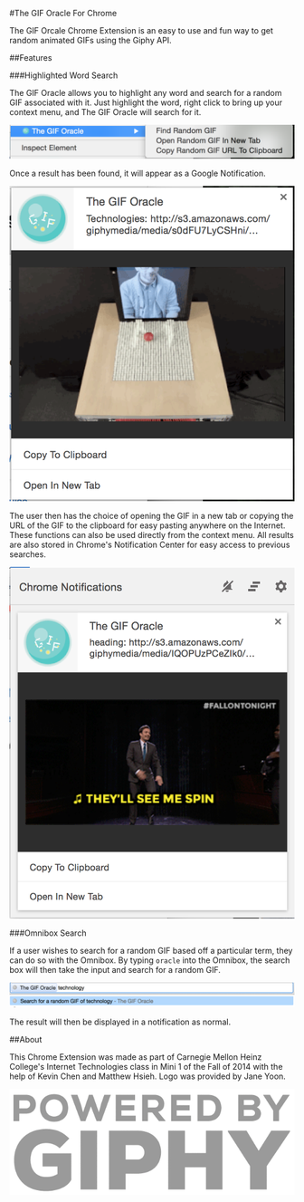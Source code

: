 #The GIF Oracle For Chrome

The GIF Orcale Chrome Extension is an easy to use and fun way to get random animated GIFs using the Giphy API.

##Features

###Highlighted Word Search

The GIF Oracle allows you to highlight any word and search for a random GIF associated with it.  Just highlight the word, right click to bring up your context menu, and The GIF Oracle will search for it.

![GIF Oracle Context Menu Items](/screenshots/contextMenu.png "The GIF Oracle from the Context Menu")

Once a result has been found, it will appear as a Google Notification.

![GIF Oracle Results](/screenshots/searchResult.png "A result from The GIF Oracle")

The user then has the choice of opening the GIF in a new tab or copying the URL of the GIF to the clipboard for easy pasting anywhere on the Internet.  These functions can also be used directly from the context menu.  All results are also stored in Chrome's Notification Center for easy access to previous searches.

![GIF Oracle in Google Notification Center](/screenshots/notifications.png "A GIF Oracle result in the Google Notification Center")

###Omnibox Search

If a user wishes to search for a random GIF based off a particular term, they can do so with the Omnibox.  By typing `oracle` into the Omnibox, the search box will then take the input and search for a random GIF.

![GIF Oracle Omnibox](/screenshots/omnibox.png "How to use the Omnibox to search for a GIF")

The result will then be displayed in a notification as normal.

##About

This Chrome Extension was made as part of Carnegie Mellon Heinz College's Internet Technologies class in Mini 1 of the Fall of 2014 with the help of Kevin Chen and Matthew Hsieh.  Logo was provided by Jane Yoon.

![Powered By Giphy](/screenshots/giphyLogo.gif "Powered By Giphy")

